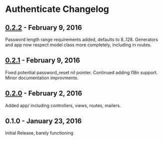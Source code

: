 # Authenticate Changelog

## [0.2.2] - February 9, 2016

Password length range requirements added, defaults to 8..128.
Generators and app now respect model class more completely, including in routes.

[0.2.2]: https://github.com/tomichj/authenticate/compare/v0.2.1...v0.2.2



## [0.2.1] - February 9, 2016

Fixed potential password_reset nil pointer.
Continued adding I18n support.
Minor documentation improvments.

[0.2.1]: https://github.com/tomichj/authenticate/compare/v0.2.0...v0.2.1



## [0.2.0] - February 2, 2016

Added app/ including controllers, views, routes, mailers.

[0.2.0]: https://github.com/tomichj/authenticate/compare/v0.1.0...v0.2.0



## 0.1.0 - January 23, 2016

Initial Release, barely functioning

